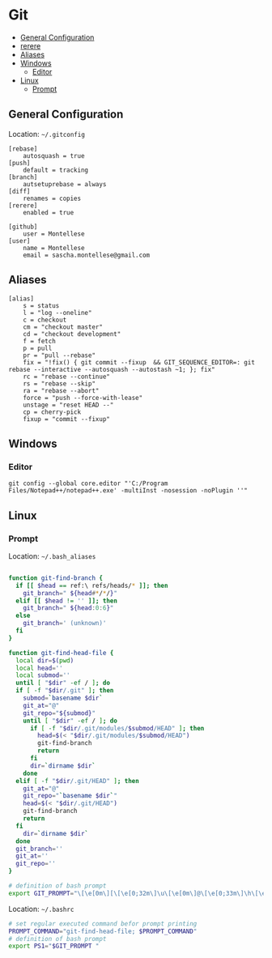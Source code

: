 # Git <!-- omit in toc -->

- [General Configuration](#general-configuration)
- [rerere](#rerere)
- [Aliases](#aliases)
- [Windows](#windows)
  - [Editor](#editor)
- [Linux](#linux)
  - [Prompt](#prompt)

## General Configuration
Location: `~/.gitconfig`
```
[rebase]
    autosquash = true
[push]
    default = tracking
[branch]
    autsetuprebase = always
[diff]
    renames = copies
[rerere]
    enabled = true

[github]
    user = Montellese
[user]
    name = Montellese
    email = sascha.montellese@gmail.com
```

## Aliases
```
[alias]
    s = status
    l = "log --oneline"
    c = checkout
    cm = "checkout master"
    cd = "checkout development"
    f = fetch
    p = pull
    pr = "pull --rebase"
    fix = "!fix() { git commit --fixup  && GIT_SEQUENCE_EDITOR=: git rebase --interactive --autosquash --autostash ~1; }; fix"
    rc = "rebase --continue"
    rs = "rebase --skip"
    ra = "rebase --abort"
    force = "push --force-with-lease"
    unstage = "reset HEAD --"
    cp = cherry-pick
    fixup = "commit --fixup"
```

## Windows

### Editor
```
git config --global core.editor "'C:/Program Files/Notepad++/notepad++.exe' -multiInst -nosession -noPlugin ''"
```

## Linux

### Prompt
Location: `~/.bash_aliases`
```bash

function git-find-branch {
  if [[ $head == ref:\ refs/heads/* ]]; then
    git_branch=" ${head#*/*/}"
  elif [[ $head != '' ]]; then
    git_branch=" ${head:0:6}"
  else
    git_branch=' (unknown)'
  fi
}

function git-find-head-file {
  local dir=$(pwd)
  local head=''
  local submod=''
  until [ "$dir" -ef / ]; do
  if [ -f "$dir/.git" ]; then
    submod=`basename $dir`
    git_at="@"
    git_repo="${submod}"
    until [ "$dir" -ef / ]; do
      if [ -f "$dir/.git/modules/$submod/HEAD" ]; then
        head=$(< "$dir/.git/modules/$submod/HEAD")
        git-find-branch
        return
      fi
      dir=`dirname $dir`
    done
  elif [ -f "$dir/.git/HEAD" ]; then
    git_at="@"
    git_repo="`basename $dir`"
    head=$(< "$dir/.git/HEAD")
    git-find-branch
    return
  fi
    dir=`dirname $dir`
  done
  git_branch=''
  git_at=''
  git_repo=''
}

# definition of bash prompt
export GIT_PROMPT="\[\e[0m\][\[\e[0;32m\]\u\[\e[0m\]@\[\e[0;33m\]\h\[\e[0;35m\]\$git_branch \[\e[0m\]\w]$\[\e[0m\]"
```

Location: `~/.bashrc`
```bash
# set regular executed command befor prompt printing
PROMPT_COMMAND="git-find-head-file; $PROMPT_COMMAND"
# definition of bash prompt
export PS1="$GIT_PROMPT "
```

